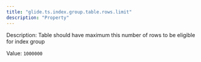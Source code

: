 ```yaml
---
title: "glide.ts.index.group.table.rows.limit"
description: "Property"
---
```


Description: Table should have maximum this number of rows to be eligible for index group

Value: `1000000`